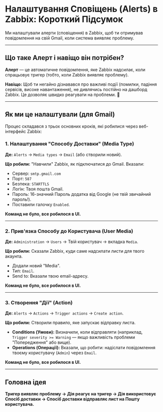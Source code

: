 # Налаштування Сповіщень (Alerts) в Zabbix: Короткий Підсумок

Ми налаштували алерти (сповіщення) в Zabbix, щоб ти отримував повідомлення на свій Gmail, коли система виявляє проблему.

---

## Що таке Алерт і навіщо він потрібен?

**Алерт** — це автоматичне повідомлення, яке Zabbix надсилає, коли спрацьовує тригер (тобто, коли Zabbix виявляє проблему).

**Навіщо:** Щоб ти негайно дізнавався про важливі події (помилки, падіння сервісів, високе навантаження), не дивлячись постійно на дашборд Zabbix. Це дозволяє швидко реагувати на проблеми. 🚨

---

## Як ми це налаштували (для Gmail)

Процес складався з трьох основних кроків, які робилися через веб-інтерфейс Zabbix:

### 1. Налаштування "Способу Доставки" (Media Type)

**Де:** `Alerts` → `Media types` → `Email` (або створили новий).

**Що робили:** "Навчили" Zabbix, як підключатися до Gmail. Вказали:
- Сервер: `smtp.gmail.com`
- Порт: `587`
- Безпека: `STARTTLS`
- Логін: Твоя пошта Gmail.
- Пароль: 16-значний Пароль додатка від Google (не твій звичайний пароль!).
- Поставили галочку `Enabled`.

**Команд не було, все робилося в UI.**

---

### 2. Прив'язка Способу до Користувача (User Media)

**Де:** `Administration` → `Users` → Твій користувач → вкладка `Media`.

**Що робили:** Сказали Zabbix, куди саме надсилати листи для твого акаунта.
- Додали новий "Media".
- Тип: `Email`.
- Send to: Вказали твою email-адресу.

**Команд не було, все робилося в UI.**

---

### 3. Створення "Дії" (Action)

**Де:** `Alerts` → `Actions` → `Trigger actions` → `Create action`.

**Що робили:** Створили правило, яке запускає відправку листа.
- **Conditions (Умови):** Визначили, коли відправляти (наприклад, `Trigger severity >= Warning` — якщо важливість проблеми "Попередження" або вище).
- **Operations (Операції):** Вказали, що робити: надіслати повідомлення твоєму користувачу (`Admin`) через `Email`.

**Команд не було, все робилося в UI.**

---

## Головна ідея

**Тригер виявляє проблему → Дія реагує на тригер → Дія використовує Спосіб доставки → Спосіб доставки відправляє лист на Пошту користувача.**